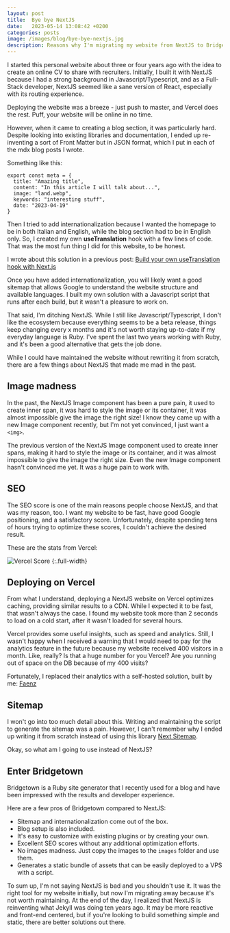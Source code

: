 ```yaml
---
layout: post
title:  Bye bye NextJS
date:   2023-05-14 13:08:42 +0200
categories: posts
image: /images/blog/bye-bye-nextjs.jpg
description: Reasons why I'm migrating my website from NextJS to Bridgetown.
---
```


I started this personal website about three or four years ago with the idea to create an online CV to share with recruiters. Initially, I built it with NextJS because I had a strong background in Javascript/Typescript, and as a Full-Stack developer, NextJS seemed like a sane version of React, especially with its routing experience.

Deploying the website was a breeze - just push to master, and Vercel does the rest. Puff, your website will be online in no time.

However, when it came to creating a blog section, it was particularly hard. Despite looking into existing libraries and documentation, I ended up re-inventing a sort of Front Matter but in JSON format, which I put in each of the mdx blog posts I wrote.

Something like this:
```
export const meta = {
  title: "Amazing title",
  content: "In this article I will talk about...",
  image: "land.webp",
  keywords: "interesting stuff",
  date: "2023-04-19"
}
```

Then I tried to add internationalization because I wanted the homepage to be in both Italian and English, while the blog section had to be in English only. So, I created my own **useTranslation** hook with a few lines of code. That was the most fun thing I did for this website, to be honest.

I wrote about this solution in a previous post: [Build your own useTranslation hook with Next.js](/posts/2023/05/14/bye-bye-nextjs/)

Once you have added internationalization, you will likely want a good sitemap that allows Google to understand the website structure and available languages. I built my own solution with a Javascript script that runs after each build, but it wasn't a pleasure to work on.

That said, I'm ditching NextJS. While I still like Javascript/Typescript, I don't like the ecosystem because everything seems to be a beta release, things keep changing every x months and it's not worth staying up-to-date if my everyday language is Ruby. I've spent the last two years working with Ruby, and it's been a good alternative that gets the job done.

While I could have maintained the website without rewriting it from scratch, there are a few things about NextJS that made me mad in the past.

## Image madness

In the past, the NextJS Image component has been a pure pain, it used to create inner span, it was hard to style the image or its container, it was almost impossible give the image the right size!
I know they came up with a new Image component recently, but I'm not yet convinced, I just want a `<img>`.

The previous version of the NextJS Image component used to create inner spans, making it hard to style the image or its container, and it was almost impossible to give the image the right size. Even the new Image component hasn't convinced me yet. It was a huge pain to work with.

## SEO

The SEO score is one of the main reasons people choose NextJS, and that was my reason, too. I want my website to be fast, have good Google positioning, and a satisfactory score. Unfortunately, despite spending tens of hours trying to optimize these scores, I couldn't achieve the desired result.

These are the stats from Vercel:

![Vercel Score](/images/blog/bye-bye-nextjs/vercel_score.png)
{:.full-width}
## Deploying on Vercel

From what I understand, deploying a NextJS website on Vercel optimizes caching, providing similar results to a CDN. While I expected it to be fast, that wasn't always the case. I found my website took more than 2 seconds to load on a cold start, after it wasn't loaded for several hours.

Vercel provides some useful insights, such as speed and analytics. Still, I wasn't happy when I received a warning that I would need to pay for the analytics feature in the future because my website received 400 visitors in a month. Like, really? Is that a huge number for you Vercel? Are you running out of space on the DB because of my 400 visits?

Fortunately, I replaced their analytics with a self-hosted solution, built by me: [Faenz](https://github.com/a-chris/faenz)

## Sitemap

I won't go into too much detail about this. Writing and maintaining the script to generate the sitemap was a pain. However, I can't remember why I ended up writing it from scratch instead of using this library [Next Sitemap](https://www.npmjs.com/package/next-sitemap).

Okay, so what am I going to use instead of NextJS?

## Enter Bridgetown

Bridgetown is a Ruby site generator that I recently used for a blog and have been impressed with the results and developer experience.

Here are a few pros of Bridgetown compared to NextJS:
- Sitemap and internationalization come out of the box.
- Blog setup is also included.
- It's easy to customize with existing plugins or by creating your own.
- Excellent SEO scores without any additional optimization efforts.
- No images madness. Just copy the images to the `images` folder and use them.
- Generates a static bundle of assets that can be easily deployed to a VPS with a script.

To sum up, I'm not saying NextJS is bad and you shouldn't use it. It was the right tool for my website initially, but now I'm migrating away because it's not worth maintaining. At the end of the day, I realized that NextJS is reinventing what Jekyll was doing ten years ago. It may be more reactive and front-end centered, but if you're looking to build something simple and static, there are better solutions out there.
